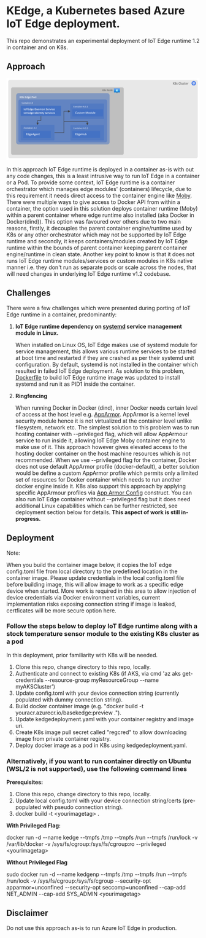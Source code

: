# KEdge, a Kubernetes based Azure IoT Edge deployment.

This repo demonstrates an experimental deployment of IoT Edge runtime 1.2 in container and on K8s.

## Approach

![alt text](SimpleK8sEdge.png "Edge on K8s")

In this approach IoT Edge runtime is deployed in a container as-is with out any code changes, this is a least intrusive way to run IoT Edge in a container or a Pod.
To provide some context, IoT Edge runtime is a container orchestrator which manages edge modules' (containers) lifecycle, due to this requirement it needs direct access to the container engine like [Moby](https://mobyproject.org/). There were multiple ways to give access to Docker API from within a container, the option used in this solution deploys container runtime (Moby) within a parent container where edge runtime also installed (aka Docker in Docker(dind)). This option was favoured over others due to two main reasons, firstly, it decouples the parent container engine/runtime used by K8s or any other orchestrator which may not be supported by IoT Edge runtime and secondly, it keeps containers/modules created by IoT Edge runtime within the bounds of parent container keeping parent container engine/runtime in clean state. Another key point to know is that it does not runs IoT Edge runtime modules/services or custom modules in K8s native manner i.e. they don't run as separate pods or scale across the nodes, that will need changes in underlying IoT Edge runtime v1.2 codebase.

## Challenges

There were a few challenges which were presented during porting of IoT Edge runtime in a container, predominantly:

1. **IoT Edge runtime dependency on [systemd](https://en.wikipedia.org/wiki/Systemd) service management module in Linux.**

   When installed on Linux OS, IoT Edge makes use of systemd module for service management, this allows various runtime services to be started at boot time and restarted if they are crashed as per their systemd unit configuration. By default, systemd is not installed in the container which resulted in failed IoT Edge deployment. As solution to this problem, [Dockerfile](/Dockerfile) to build IoT Edge runtime image was updated to install systemd and run it as PID1 inside the container.

2. **Ringfencing**

   When running Docker in Docker (dind), inner Docker needs certain level of access at the host level e.g. [AppArmor](https://help.ubuntu.com/community/AppArmor). AppArmor is a kernel level security module hence it is not virtualized at the container level unlike filesystem, network etc. The simplest solution to this problem was to run hosting container with --privileged flag, which will allow AppArmour service to run inside it, allowing IoT Edge Moby container engine to make use of it. This approach however gives elevated access to the hosting docker container on the host machine resources which is not recommended.
   When we use --privileged flag for the container, Docker does not use default AppArmor profile (docker-default), a better solution would be define a custom AppArmor profile which permits only a limited set of resources for Docker container which needs to run another docker engine inside it. K8s also support this approach by applying specific AppArmour profiles via [App Armor Config](https://kubernetes.io/docs/tutorials/clusters/apparmor/) construct. You can also run IoT Edge container without --privileged flag but it does need additional Linux capabilities which can be further restricted, see deployment section below for details. **This aspect of work is still in-progress.**

## Deployment

Note:

When you build the container image below, it copies the IoT edge config.toml file from local directory to the predefined location in the container image. Please update credentials in the local config.toml file before building image, this will allow image to work as a specific edge device when started. More work is required in this area to allow injection of device credentials via Docker environment variables, current implementation risks exposing connection string if image is leaked, certficates will be more secure option here.

### Follow the steps below to deploy IoT Edge runtime along with a stock temperature sensor module to the existing K8s cluster as a pod

In this deployment, prior familiarity with K8s will be needed.

1. Clone this repo, change directory to this repo, locally.
2. Authenticate and connect to existing K8s  (if AKS, via cmd 'az aks get-credentials --resource-group myResourceGroup --name myAKSCluster')
3. Update config.toml with your device connection string (currently populated with dummy connection string).
4. Build docker container image (e.g. "docker build -t youracr.azurecr.io/basekedge:preview .").
5. Update kedgedeployment.yaml with your container registry and image uri.
6. Create K8s image pull secret called "regcred" to allow downloading image from private container registry.
7. Deploy docker image as a pod in K8s using kedgedeployment.yaml.

### Alternatively, if you want to run container directly on Ubuntu (WSL/2 is not supported), use the following command lines

**Prerequisites:**

1. Clone this repo, change directory to this repo, locally.
2. Update local config.toml with your device connection string/certs (pre-populated with pseudo connection string).
3. docker build -t &lt;yourimagetag&gt; .

**With Privileged Flag:**

docker run -d --name kedge --tmpfs /tmp --tmpfs /run --tmpfs /run/lock -v /var/lib/docker -v /sys/fs/cgroup:/sys/fs/cgroup:ro --privileged &lt;yourimagetag&gt;

**Without Privileged Flag**

sudo docker run -d --name kedgenp --tmpfs /tmp --tmpfs /run --tmpfs /run/lock -v /sys/fs/cgroup:/sys/fs/cgroup --security-opt apparmor=unconfined --security-opt seccomp=unconfined --cap-add NET_ADMIN --cap-add SYS_ADMIN &lt;yourimagetag&gt;

## Disclaimer

Do not use this approach as-is to run Azure IoT Edge in production.
